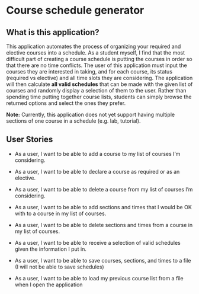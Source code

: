 # Course schedule generator

## What is this application?

This application automates the process of organizing your required and elective courses into a schedule. 
As a student myself, I find that the most difficult part of creating a course schedule is putting the courses in order 
so that there are no time conflicts. The user of this application must input the courses they are interested 
in taking, and for each course, its status (required vs elective) and all time slots they are considering. The 
application will then calculate **all valid schedules** that can be made with the given list of courses and randomly
display a selection of them to the user. Rather than spending time putting together course lists, students can simply
browse the returned options and select the ones they prefer.

**Note:** Currently, this application does not yet support having multiple sections of one course in a schedule
(e.g. lab, tutorial).

## User Stories

+ As a user, I want to be able to add a course to my list of courses I’m considering.
+ As a user, I want to be able to declare a course as required or as an elective.
+ As a user, I want to be able to delete a course from my list of courses I’m considering.
+ As a user, I want to be able to add sections and times that I would be OK with to a course in my list of courses.
+ As a user, I want to be able to delete sections and times from a course in my list of courses.
+ As a user, I want to be able to receive a selection of valid schedules given the information I put in.

+ As a user, I want to be able to save courses, sections, and times to a file (I will not be able to save schedules)
+ As a user, I want to be able to load my previous course list from a file when I open the application